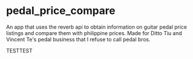 # pedal_price_compare
An app that uses the reverb api to obtain information on guitar pedal price listings and compare them with philippine prices. Made for Ditto Tiu and Vincent Te's pedal business that I refuse to call pedal bros.

TESTTEST
